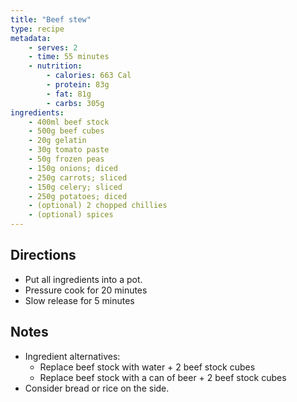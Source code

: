 ```yaml
---
title: "Beef stew"
type: recipe
metadata:
    - serves: 2
    - time: 55 minutes
    - nutrition:
        - calories: 663 Cal
        - protein: 83g
        - fat: 81g
        - carbs: 305g
ingredients:
    - 400ml beef stock
    - 500g beef cubes
    - 20g gelatin
    - 30g tomato paste
    - 50g frozen peas
    - 150g onions; diced
    - 250g carrots; sliced
    - 150g celery; sliced
    - 250g potatoes; diced
    - (optional) 2 chopped chillies
    - (optional) spices
---
```


## Directions

- Put all ingredients into a pot.
- Pressure cook for 20 minutes
- Slow release for 5 minutes

## Notes

- Ingredient alternatives:
    - Replace beef stock with water + 2 beef stock cubes
    - Replace beef stock with a can of beer + 2 beef stock cubes
- Consider bread or rice on the side.

